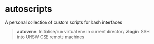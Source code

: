 # autoscripts
A personal collection of custom scripts for bash interfaces

> **autovenv**: Initialise/run virtual env in current directory
> **zlogin**: SSH into UNSW CSE remote machines
